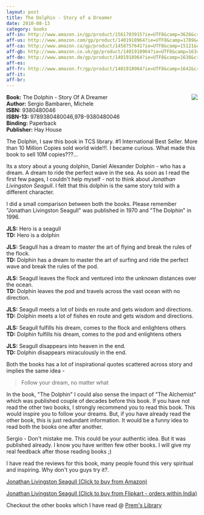 ```yaml
---
layout: post
title: The Dolphin - Story of a Dreamer
date: 2010-08-13
category: books
aff-in: http://www.amazon.in/gp/product/1561703915?ie=UTF8&camp=3626&creativeASIN=1561703915&linkCode=xm2&tag=smileprem-in-21
aff-us: http://www.amazon.com/gp/product/1401918964?ie=UTF8&camp=1789&creativeASIN=1401918964&linkCode=xm2&tag=smileprem-us-20
aff-ca: http://www.amazon.ca/gp/product/1458757641?ie=UTF8&camp=15121&creativeASIN=1458757641&linkCode=xm2&tag=smileprem-ca-20
aff-gb: http://www.amazon.co.uk/gp/product/1401918964?ie=UTF8&camp=1634&creativeASIN=1401918964&linkCode=xm2&tag=smileprem-gb-21
aff-de: http://www.amazon.de/gp/product/1401918964?ie=UTF8&camp=1638&creativeASIN=1401918964&linkCode=xm2&tag=smileprem-de-21
aff-es: 
aff-fr: http://www.amazon.fr/gp/product/1401918964?ie=UTF8&camp=1642&creativeASIN=1401918964&linkCode=xm2&tag=smileprem-fr-21
aff-it: 
aff-br: 
---
```


<img style="clear: right; float: right; margin-bottom: 1em; margin-left: 1em;" 
src="{{site.img-url}}/the-dolphin-sergio-bambaren.jpg"/>
**Book:** The Dolphin - Story Of A Dreamer  
**Author:** Sergio Bambaren, Michele  
**ISBN:** 9380480046  
**ISBN-13:** 9789380480046,978-9380480046  
**Binding:** Paperback  
**Publisher:** Hay House  
  
The Dolphin, I saw this book in TCS library. #1 International Best Seller. More than 10 Million Copies sold world wide!!!. I became curious. What made this book to sell 10M copies???...  
  
Its a story about a young dolphin, Daniel Alexander Dolphin - who has a dream. A dream to ride the perfect wave in the sea. As soon as I read the first few pages, I couldn't help myself - not to think about *Jonathan Livingston Seagull*. I felt that this dolphin is the same story told with a different character.  
  
I did a small comparison between both the books. Please remember "Jonathan Livingston Seagull" was published in 1970 and "The Dolphin" in 1996.  
  
**JLS:** Hero is a seagull  
**TD:** Hero is a dolphin  
  
**JLS:** Seagull has a dream to master the art of flying and break the rules of the flock.  
**TD:** Dolphin has a dream to master the art of surfing and ride the perfect wave and break the rules of the pod.  
  
**JLS:** Seagull leaves the flock and ventured into the unknown distances over the ocean.  
**TD:** Dolphin leaves the pod and travels across the vast ocean with no direction.  
  
**JLS:** Seagull meets a lot of birds en route and gets wisdom and directions.  
**TD:** Dolphin meets a lot of fishes en route and gets wisdom and directions.  
  
**JLS:** Seagull fulfills his dream, comes to the flock and enlightens others  
**TD:** Dolphin fulfills his dream, comes to the pod and enlightens others  
  
**JLS:** Seagull disappears into heaven in the end.  
**TD:** Dolphin disappears miraculously in the end.  
  
Both the books has a lot of inspirational quotes scattered across story and implies the same idea -   

> Follow your dream, no matter what  
  
In the book, "The Dolphin" I could also sense the impact of "The Alchemist" which was published couple of decades before this book. If you have not read the other two books, I strongly recommend you to read this book. This would inspire you to follow your dreams. But, if you have already read the other book, this is just redundant information. It would be a funny idea to read both the books one after another.  
  
Sergio - Don't mistake me. This could be your authentic idea. But it was published already. I know you have written few other books. I will give my real feedback after those reading books ;)  
  
I have read the reviews for this book, many people found this very spiritual and inspiring. Why don't you guys try it?.  

[Jonathan Livingston Seagull (Click to buy from Amazon)](http://www.amazon.com/Jonathan-Livingston-Seagull-Richard-Bach/dp/0743278909?ie=UTF8&amp;tag=booiverea-20&amp;link_code=btl&amp;camp=213689&amp;creative=392969)  
  
[Jonathan Livingston Seagull (Click to buy from Flipkart - orders within India)](http://www.flipkart.com/jonathan-livingston-seagull-richard-bach-book-817223578x?affid=INPremkblo)  

Checkout the other books which I have read @ [Prem's Library]({{site.url}}/category/books/)  

